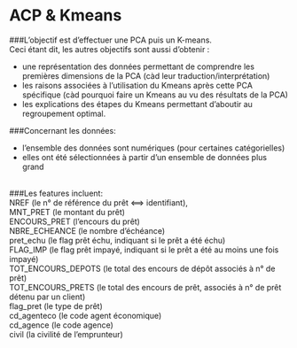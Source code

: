 # ACP & Kmeans

###L’objectif est d’effectuer une PCA puis un K-means.<br>
Ceci étant dit, les autres objectifs sont aussi d’obtenir :<br>
- une représentation des données permettant de comprendre les premières dimensions de la PCA (càd leur traduction/interprétation)<br>
- les raisons associées à l’utilisation du Kmeans après cette PCA spécifique (càd pourquoi faire un Kmeans au vu des résultats de la PCA)<br>
- les explications des étapes du Kmeans permettant d’aboutir au regroupement optimal.


###Concernant les données:<br>
- l’ensemble des données sont numériques (pour certaines catégorielles)<br>
- elles ont été sélectionnées à partir d’un ensemble de données plus grand<br><br>

###Les features incluent:<br>
NREF (le n° de référence du prêt <==> identifiant),<br>
MNT_PRET (le montant du prêt)<br>
ENCOURS_PRET (l’encours du prêt)<br>
NBRE_ECHEANCE (le nombre d’échéance)<br>
pret_echu (le flag prêt échu, indiquant si le prêt a été échu)<br>
FLAG_IMP (le flag prêt impayé, indiquant si le prêt a été au moins une fois impayé)<br>
TOT_ENCOURS_DEPOTS (le total des encours de dépôt associés à n° de prêt)<br>
TOT_ENCOURS_PRETS (le total des encours de prêt,  associés à n° de prêt détenu par un client)<br>
flag_pret       (le type de prêt)<br>
cd_agenteco     (le code agent économique)<br>
cd_agence       (le code agence)<br>
civil (la civilité de l’emprunteur)<br>
